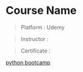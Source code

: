 # Course Name
>Platform : Udemy

>Instructor : 

>Certificate : 

[python bootcamp](../Certificates\Udemy\2021CompletePythonBootcamp.jpg)